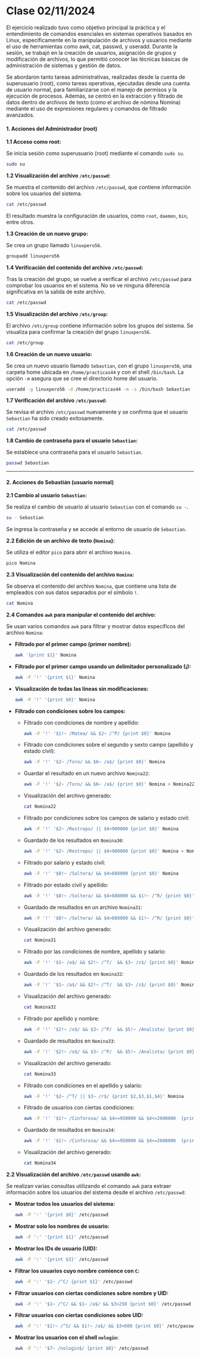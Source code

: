 # Clase 02/11/2024

El ejercicio realizado tuvo como objetivo principal la práctica y el entendimiento de comandos esenciales en sistemas operativos basados en Linux, específicamente en la manipulación de archivos y usuarios mediante el uso de herramientas como awk, cat, passwd, y useradd. Durante la sesión, se trabajó en la creación de usuarios, asignación de grupos y modificación de archivos, lo que permitió conocer las técnicas básicas de administración de sistemas y gestión de datos.

Se abordaron tanto tareas administrativas, realizadas desde la cuenta de superusuario (root), como tareas operativas, ejecutadas desde una cuenta de usuario normal, para familiarizarse con el manejo de permisos y la ejecución de procesos. Además, se centró en la extracción y filtrado de datos dentro de archivos de texto (como el archivo de nómina Nomina) mediante el uso de expresiones regulares y comandos de filtrado avanzados.

#### **1. Acciones del Administrador (root)**

**1.1 Acceso como root:**

Se inicia sesión como superusuario (root) mediante el comando `sudo su`.

```bash
sudo su
```

**1.2 Visualización del archivo `/etc/passwd`:**

Se muestra el contenido del archivo `/etc/passwd`, que contiene información sobre los usuarios del sistema.

```bash
cat /etc/passwd
```

El resultado muestra la configuración de usuarios, como `root`, `daemon`, `bin`, entre otros.

**1.3 Creación de un nuevo grupo:**

Se crea un grupo llamado `linuxpero56`.

```bash
groupadd linuxpero56
```

**1.4 Verificación del contenido del archivo `/etc/passwd`:**

Tras la creación del grupo, se vuelve a verificar el archivo `/etc/passwd` para comprobar los usuarios en el sistema. No se ve ninguna diferencia significativa en la salida de este archivo.

```bash
cat /etc/passwd
```

**1.5 Visualización del archivo `/etc/group`:**

El archivo `/etc/group` contiene información sobre los grupos del sistema. Se visualiza para confirmar la creación del grupo `linuxpero56`.

```bash
cat /etc/group
```

**1.6 Creación de un nuevo usuario:**

Se crea un nuevo usuario llamado `Sebastian`, con el grupo `linuxpero56`, una carpeta home ubicada en `/home/practicas44` y con el shell `/bin/bash`. La opción `-m` asegura que se cree el directorio home del usuario.

```bash
useradd -g linuxpero56 -d /home/practicas44 -m -s /bin/bash Sebastian
```

**1.7 Verificación del archivo `/etc/passwd`:**

Se revisa el archivo `/etc/passwd` nuevamente y se confirma que el usuario `Sebastian` ha sido creado exitosamente.

```bash
cat /etc/passwd
```

**1.8 Cambio de contraseña para el usuario `Sebastian`:**

Se establece una contraseña para el usuario `Sebastian`.

```bash
passwd Sebastian
```

---

#### **2. Acciones de Sebastián (usuario normal)**

**2.1 Cambio al usuario `Sebastian`:**

Se realiza el cambio de usuario al usuario `Sebastian` con el comando `su -`.

```bash
su - Sebastian
```

Se ingresa la contraseña y se accede al entorno de usuario de `Sebastian`.

**2.2 Edición de un archivo de texto (`Nomina`):**

Se utiliza el editor `pico` para abrir el archivo `Nomina`.

```bash
pico Nomina
```

**2.3 Visualización del contenido del archivo `Nomina`:**

Se observa el contenido del archivo `Nomina`, que contiene una lista de empleados con sus datos separados por el símbolo `!`.

```bash
cat Nomina
```

**2.4 Comandos `awk` para manipular el contenido del archivo:**

Se usan varios comandos `awk` para filtrar y mostrar datos específicos del archivo `Nomina`:

- **Filtrado por el primer campo (primer nombre):**
  ```bash
  awk '{print $1}' Nomina
  ```

- **Filtrado por el primer campo usando un delimitador personalizado (¡):**
  ```bash
  awk -F '!' '{print $1}' Nomina
  ```

- **Visualización de todas las líneas sin modificaciones:**
  ```bash
  awk -F '!' '{print $0}' Nomina
  ```

- **Filtrado con condiciones sobre los campos:**

  - Filtrado con condiciones de nombre y apellido:
    ```bash
    awk -F '!' '$1!~ /Matea/ && $2~ /^P/ {print $0}' Nomina
    ```

  - Filtrado con condiciones sobre el segundo y sexto campo (apellido y estado civil):
    ```bash
    awk -F '!' '$2~ /Toro/ && $6~ /a$/ {print $0}' Nomina
    ```

  - Guardar el resultado en un nuevo archivo `Nomina22`:
    ```bash
    awk -F '!' '$2~ /Toro/ && $6~ /a$/ {print $0}' Nomina > Nomina22
    ```

  - Visualización del archivo generado:
    ```bash
    cat Nomina22
    ```

  - Filtrado por condiciones sobre los campos de salario y estado civil:
    ```bash
    awk -F '!' '$2~ /Restrepo/ || $4<900000 {print $0}' Nomina
    ```

  - Guardado de los resultados en `Nomina30`:
    ```bash
    awk -F '!' '$2~ /Restrepo/ || $4<900000 {print $0}' Nomina > Nomina30
    ```

  - Filtrado por salario y estado civil:
    ```bash
    awk -F '!' '$8!~ /Soltera/ && $4>688000 {print $0}' Nomina
    ```

  - Filtrado por estado civil y apellido:
    ```bash
    awk -F '!' '$8!~ /Soltera/ && $4>688000 && $1!~ /^R/ {print $0}' Nomina
    ```

  - Guardado de resultados en un archivo `Nomina31`:
    ```bash
    awk -F '!' '$8!~ /Soltera/ && $4>688000 && $1!~ /^R/ {print $0}' Nomina > Nomina31
    ```

  - Visualización del archivo generado:
    ```bash
    cat Nomina31
    ```

  - Filtrado por las condiciones de nombre, apellido y salario:
    ```bash
    awk -F '!' '$1~ /a$/ && $2!~ /^T/  && $3~ /z$/ {print $0}' Nomina
    ```

  - Guardado de los resultados en `Nomina32`:
    ```bash
    awk -F '!' '$1~ /a$/ && $2!~ /^T/  && $3~ /z$/ {print $0}' Nomina > Nomina32
    ```

  - Visualización del archivo generado:
    ```bash
    cat Nomina32
    ```

  - Filtrado por apellido y nombre:
    ```bash
    awk -F '!' '$2!~ /o$/ && $3~ /^P/  && $5!~ /Analista/ {print $0}' Nomina
    ```

  - Guardado de resultados en `Nomina33`:
    ```bash
    awk -F '!' '$2!~ /o$/ && $3~ /^P/  && $5!~ /Analista/ {print $0}' Nomina > Nomina33
    ```

  - Visualización del archivo generado:
    ```bash
    cat Nomina33
    ```

  - Filtrado con condiciones en el apellido y salario:
    ```bash
    awk -F '!' '$2~ /^T/ || $3~ /r$/ {print $2,$3,$1,$4}' Nomina
    ```

  - Filtrado de usuarios con ciertas condiciones:
    ```bash
    awk -F '!' '$1!~ /Cinforosa/ && $4>=950000 && $4<=2600000  {print $0}' Nomina
    ```

  - Guardado de resultados en `Nomina34`:
    ```bash
    awk -F '!' '$1!~ /Cinforosa/ && $4>=950000 && $4<=2600000  {print $0}' Nomina > Nomina34
    ```

  - Visualización del archivo generado:
    ```bash
    cat Nomina34
    ```

**2.2 Visualización del archivo `/etc/passwd` usando `awk`:**

Se realizan varias consultas utilizando el comando `awk` para extraer información sobre los usuarios del sistema desde el archivo `/etc/passwd`:

- **Mostrar todos los usuarios del sistema:**
  ```bash
  awk -F ':' '{print $0}' /etc/passwd
  ```

- **Mostrar solo los nombres de usuario:**
  ```bash
  awk -F ':' '{print $1}' /etc/passwd
  ```

- **Mostrar los IDs de usuario (UID):**
  ```bash
  awk -F ':' '{print $3}' /etc/passwd
  ```

- **Filtrar los usuarios cuyo nombre comience con `C`:**
  ```bash
  awk -F ':' '$1~ /^C/ {print $1}' /etc/passwd
  ```

- **Filtrar usuarios con ciertas condiciones sobre nombre y UID:**
  ```bash
  awk -F ':' '$1~ /^C/ && $1~ /a$/ && $3>250 {print $0}' /etc/passwd
  ```

- **Filtrar usuarios con ciertas condiciones sobre UID:**
  ```bash
  awk -F ':' '$1!~ /^S/ && $1!~ /a$/ && $3<600 {print $0}' /etc/passwd
  ```

- **Mostrar los usuarios con el shell `nologin`:**
  ```bash
  awk -F ':' '$7~ /nologin$/ {print $0}' /etc/passwd
  ```
